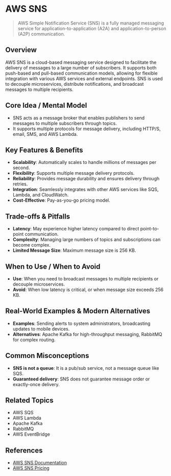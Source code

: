 # AWS SNS

> AWS Simple Notification Service (SNS) is a fully managed messaging service for application-to-application (A2A) and application-to-person (A2P) communication.

## Overview
AWS SNS is a cloud-based messaging service designed to facilitate the delivery of messages to a large number of subscribers. It supports both push-based and pull-based communication models, allowing for flexible integration with various AWS services and external endpoints. SNS is used to decouple microservices, distribute notifications, and broadcast messages to multiple recipients.

## Core Idea / Mental Model
- SNS acts as a message broker that enables publishers to send messages to multiple subscribers through topics.
- It supports multiple protocols for message delivery, including HTTP/S, email, SMS, and AWS Lambda.

## Key Features & Benefits
- **Scalability**: Automatically scales to handle millions of messages per second.
- **Flexibility**: Supports multiple message delivery protocols.
- **Reliability**: Provides message durability and ensures delivery through retries.
- **Integration**: Seamlessly integrates with other AWS services like SQS, Lambda, and CloudWatch.
- **Cost-Effective**: Pay-as-you-go pricing model.

## Trade-offs & Pitfalls
- **Latency**: May experience higher latency compared to direct point-to-point communication.
- **Complexity**: Managing large numbers of topics and subscriptions can become complex.
- **Limited Message Size**: Maximum message size is 256 KB.

## When to Use / When to Avoid
- **Use**: When you need to broadcast messages to multiple recipients or decouple microservices.
- **Avoid**: When low latency is critical, or when message size exceeds 256 KB.

## Real-World Examples & Modern Alternatives
- **Examples**: Sending alerts to system administrators, broadcasting updates to mobile devices.
- **Alternatives**: Apache Kafka for high-throughput messaging, RabbitMQ for complex routing.

## Common Misconceptions
- **SNS is not a queue**: It is a pub/sub service, not a message queue like SQS.
- **Guaranteed delivery**: SNS does not guarantee message order or exactly-once delivery.

## Related Topics
- AWS SQS
- AWS Lambda
- Apache Kafka
- RabbitMQ
- AWS EventBridge

## References
- [AWS SNS Documentation](https://docs.aws.amazon.com/sns/latest/dg/welcome.html)  
- [AWS SNS Pricing](https://aws.amazon.com/sns/pricing/)